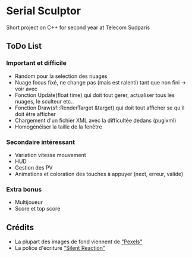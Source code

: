 # Serial Sculptor
Short project on C++ for second year at Telecom Sudparis


## ToDo List

### Important et difficile
* Random pour la selection des nuages
* Nuage focus fixé, ne change pas (mais est ralenti) tant que non fini -> voir avec 
* Fonction Update(float time) qui doit tout gerer, actualiser tous les nuages, le sculteur etc..
* Fonction Draw(sf::RenderTarget &target) qui doit tout afficher se qu'il doit être afficher
* Chargement d'un fichier XML avec la difficultée dedans (pugixml)
* Homogénéiser la taille de la fenêtre

### Secondaire intéressant
* Variation vitesse mouvement 
* HUD
* Gestion des PV
* Animations et coloration des touches à appuyer (next, erreur, valide)

### Extra bonus
* Multijoueur
* Score et top score

## Crédits
* La plupart des images de fond viennent de ["Pexels"](https://www.pexels.com/ "Aller vers le site pexels.com")
* La police d'écriture ["Silent Reaction"](http://www.1001freefonts.com/silent_reaction.font "Lien vers la page de téléchargement de la police")